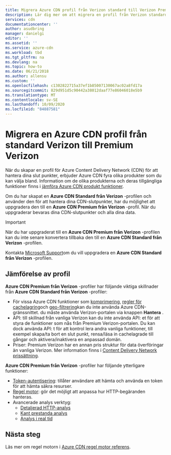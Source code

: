 ```yaml
---
title: Migrera Azure CDN profil från Verizon standard till Verizon Premium
description: Lär dig mer om att migrera en profil från Verizon standard till Verizon Premium.
services: cdn
documentationcenter: ''
author: asudbring
manager: danielgi
editor: ''
ms.assetid: ''
ms.service: azure-cdn
ms.workload: tbd
ms.tgt_pltfrm: na
ms.devlang: na
ms.topic: how-to
ms.date: 06/21/2018
ms.author: allensu
ms.custom: ''
ms.openlocfilehash: c1302822715a37ef1b85007130067ac02a8fd17a
ms.sourcegitcommit: 829d951d5c90442a38012daaf77e86046018e5b9
ms.translationtype: MT
ms.contentlocale: sv-SE
ms.lasthandoff: 10/09/2020
ms.locfileid: "84887581"
---
```

# <a name="migrate-an-azure-cdn-profile-from-standard-verizon-to-premium-verizon"></a>Migrera en Azure CDN profil från standard Verizon till Premium Verizon

När du skapar en profil för Azure Content Delivery Network (CDN) för att hantera dina slut punkter, erbjuder Azure CDN fyra olika produkter som du kan välja bland. Information om de olika produkterna och deras tillgängliga funktioner finns i [jämföra Azure CDN produkt funktioner](cdn-features.md).

Om du har skapat en **Azure CDN Standard från Verizon** -profilen och använder den för att hantera dina CDN-slutpunkter, har du möjlighet att uppgradera den till en **Azure CDN Premium från Verizon** -profil. När du uppgraderar bevaras dina CDN-slutpunkter och alla dina data. 

> [!IMPORTANT]
> När du har uppgraderat till en **Azure CDN Premium från Verizon** -profilen kan du inte senare konvertera tillbaka den till en **Azure CDN Standard från Verizon** -profilen.
> 

Kontakta [Microsoft Support](https://azure.microsoft.com/support/options/)om du vill uppgradera en **Azure CDN Standard från Verizon** -profilen.

## <a name="profile-comparison"></a>Jämförelse av profil
**Azure CDN Premium från Verizon** -profiler har följande viktiga skillnader från **Azure CDN Standard från Verizon** -profiler:
- För vissa Azure CDN funktioner som [komprimering](cdn-improve-performance.md), [regler för cachelagring](cdn-caching-rules.md)och [geo-filtrering](cdn-restrict-access-by-country.md)kan du inte använda Azure CDN-gränssnittet. du måste använda Verizon-portalen via knappen **Hantera** .
- API: till skillnad från vanliga Verizon kan du inte använda API: et för att styra de funktioner som nås från Premium Verizon-portalen. Du kan dock använda API: t för att kontrol lera andra vanliga funktioner, till exempel skapa/ta bort en slut punkt, rensa/läsa in cachelagrade till gångar och aktivera/inaktivera en anpassad domän.
- Priser: Premium Verizon har en annan pris struktur för data överföringar än vanliga Verizon. Mer information finns i [Content Delivery Network prissättning](https://azure.microsoft.com/pricing/details/cdn/).

**Azure CDN Premium från Verizon** -profiler har följande ytterligare funktioner:
- [Token-autentisering](cdn-token-auth.md): tillåter användare att hämta och använda en token för att hämta säkra resurser.
- [Regel motor](cdn-rules-engine.md): gör det möjligt att anpassa hur HTTP-begäranden hanteras.
- Avancerade analys verktyg:
   - [Detaljerad HTTP-analys](cdn-advanced-http-reports.md)
   - [Kant prestanda analys](cdn-edge-performance.md)
   - [Analys i real tid](cdn-real-time-alerts.md)


## <a name="next-steps"></a>Nästa steg
Läs mer om regel motorn i [Azure CDN regel motor referens](cdn-rules-engine-reference.md).

